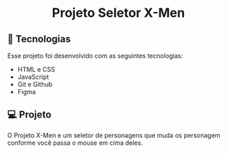 <h1 align="center"> Projeto Seletor X-Men </h1>

## 🚀 Tecnologias

Esse projeto foi desenvolvido com as seguintes tecnologias:

- HTML e CSS
- JavaScript
- Git e Github
- Figma

## 💻 Projeto

O Projeto X-Men e um seletor de personagens que muda os personagem conforme você passa o mouse em cima deles.
